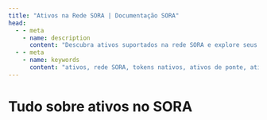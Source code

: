 ```yaml
---
title: "Ativos na Rede SORA | Documentação SORA"
head:
  - - meta
    - name: description
      content: "Descubra ativos suportados na rede SORA e explore seus recursos e funcionalidades. Aprenda sobre diferentes tipos de ativos, como tokens nativos, ativos de ponte e ativos empacotados, e entenda como eles permitem diversas atividades financeiras dentro do ecossistema SORA."
  - - meta
    - name: keywords
      content: "ativos, rede SORA, tokens nativos, ativos de ponte, ativos embalados, atividades financeiras"
---
```


# Tudo sobre ativos no SORA
